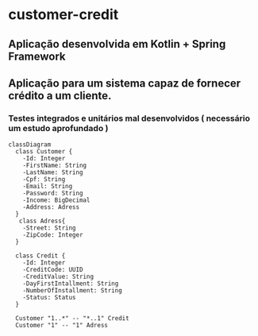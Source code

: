 # customer-credit
## Aplicação desenvolvida em Kotlin + Spring Framework
## Aplicação para um sistema capaz de fornecer crédito a um cliente.
### Testes integrados e unitários mal desenvolvidos ( necessário um estudo aprofundado )




```mermaid
classDiagram
  class Customer {
    -Id: Integer
    -FirstName: String
    -LastName: String
    -Cpf: String
    -Email: String
    -Password: String
    -Income: BigDecimal
    -Address: Adress
  }
   class Adress{
    -Street: String
    -ZipCode: Integer
  }

  class Credit {
    -Id: Integer
    -CreditCode: UUID
    -CreditValue: String
    -DayFirstIntallment: String
    -NumberOfInstallment: String
    -Status: Status
  }

  Customer "1..*" -- "*..1" Credit
  Customer "1" -- "1" Adress
```
